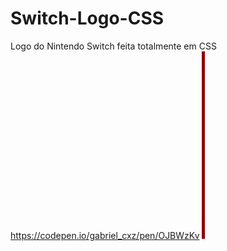 # Switch-Logo-CSS

Logo do Nintendo Switch feita totalmente em CSS
https://codepen.io/gabriel_cxz/pen/OJBWzKv
<img width="5
300" height="300" src="logo.gif">

